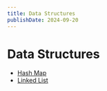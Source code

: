 ```yaml
---
title: Data Structures
publishDate: 2024-09-20
---
```


# Data Structures

- [Hash Map](/hash_maps.md)
- [Linked List](/linked_lists.md)
